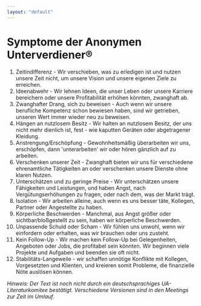 ```yaml
---
layout: "default"
---
```


# Symptome der Anonymen Unterverdiener®

1. Zeitindifferenz - Wir verschieben, was zu erledigen
ist und nutzen unsere Zeit nicht, um unsere Vision
und unsere eigenen Ziele zu erreichen.
2. Ideenabwehr - Wir lehnen Ideen, die unser Leben
oder unsere Karriere bereichern oder unsere
Profitabilität erhöhen könnten, zwanghaft ab.
3. Zwanghafter Drang, sich zu beweisen - Auch wenn
wir unsere berufliche Kompetenz schon bewiesen
haben, sind wir getrieben, unseren Wert immer
wieder neu zu beweisen.
4. Hängen an nutzlosem Besitz - Wir halten an
nutzlosem Besitz, der uns nicht mehr dienlich ist,
fest - wie kaputten Geräten oder abgetragener
Kleidung.
5. Anstrengung/Erschöpfung - Gewohnheitsmäßig
überarbeiten wir uns, erschöpfen, dann
'unterarbeiten' wir oder hören gänzlich auf zu
arbeiten.
6. Verschenken unserer Zeit - Zwanghaft bieten wir uns
für verschiedene ehrenamtliche Tätigkeiten an oder
verschenken unsere Dienste ohne klaren Nutzen.
7. Unterschätzen und zu geringe Preise - Wir
unterschätzen unsere Fähigkeiten und Leistungen,
und haben Angst, nach Vergütungserhöhungen zu
fragen, oder nach dem, was der Markt trägt.
8. Isolation - Wir arbeiten alleine, auch wenn es uns
besser täte, Kollegen, Partner oder Angestellte zu
haben.
9. Körperliche Beschwerden - Manchmal, aus Angst
größer oder sichtbar/bloßgestellt zu sein, haben wir
körperliche Beschwerden.
10. Unpassende Schuld oder Scham - Wir fühlen uns
unwohl, wenn wir einfordern oder erhalten, was wir
brauchen oder uns zusteht.
11. Kein Follow-Up - Wir machen kein Follow-Up bei
Gelegenheiten, Angeboten oder Jobs, die profitabel sein
könnten. Wir beginnen viele Projekte und Aufgaben
und beenden sie oft nicht.
12. Stabilitäts-Langeweile - wir schaffen unnötige
Konflikte mit Kollegen, Vorgesetzten und Klienten,
und kreieren somit Probleme, die finanzielle Nöte
auslösen können.

_Hinweis: Der Text ist noch nicht durch ein deutschsprachiges UA-Literaturkomitee bestätigt. Verschiedene Versionen sind in den Meetings zur Zeit im Umlauf._
